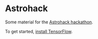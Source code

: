 # Astrohack
Some material for the [Astrohack hackathon](https://astrohack.org/hackathon/).

To get started, [install TensorFlow](INSTALL.md).
